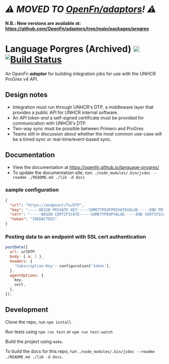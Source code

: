 # _⚠️ MOVED TO [OpenFn/adaptors](https://github.com/OpenFn/adaptors)! ⚠️_

**N.B.: New versions are available at:
https://github.com/OpenFn/adaptors/tree/main/packages/progres**

# Language Porgres (Archived) [<img src="https://avatars2.githubusercontent.com/u/9555108?s=200&v=4)" alt="alt text" height="20">](https://www.openfn.org) [![Build Status](https://travis-ci.org/OpenFn/language-progres.svg?branch=master)](https://travis-ci.org/OpenFn/language-progres)

An OpenFn **_adaptor_** for building integration jobs for use with the UNHCR ProGres v4 API.

## Design notes

- Integration must run through UNHCR's DTP, a middleware layer that provides a public API for UNHCR internal software.
- An API token _and_ a self-signed certificate must be provided for communication with UNHCR's DTP.
- Two-way sync must be possible between Primero and ProGres
- Teams still in discussion about whether the most common use-case will be a timed sync or real-time/event-based sync.

## Documentation

- View the documentation at https://openfn.github.io/language-progres/
- To update the documentation site, run: `./node_modules/.bin/jsdoc --readme ./README.md ./lib -d docs`

### sample configuration

```json
{
  "url": "https://endpoint/To/DTP",
  "key": "-----BEGIN PRIVATE KEY-----SOMETYPEOFPRIVATEVALUE-----END PRIVATE KEY-----",
  "cert": "-----BEGIN CERTIFICATE-----SOMETYPEOFVALUE-----END CERTIFICATE-----",
  "token": "[REDACTED]"
}
```

### Posting data to an endpoint with SSL cert authentication

```js
postData({
  url: urlDTP,
  body: { a: 1 },
  headers: {
    'Subscription-Key': configuration['token'],
  },
  agentOptions: {
    key,
    cert,
  },
});
```

## Development

Clone the repo, run `npm install`.

Run tests using `npm run test` or `npm run test:watch`

Build the project using `make`.

To build the docs for this repo, run `./node_modules/.bin/jsdoc --readme ./README.md ./lib -d docs`.
